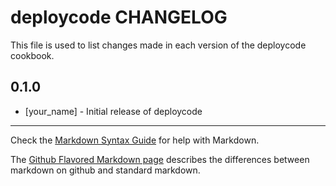 deploycode CHANGELOG
====================

This file is used to list changes made in each version of the deploycode cookbook.

0.1.0
-----
- [your_name] - Initial release of deploycode

- - -
Check the [Markdown Syntax Guide](http://daringfireball.net/projects/markdown/syntax) for help with Markdown.

The [Github Flavored Markdown page](http://github.github.com/github-flavored-markdown/) describes the differences between markdown on github and standard markdown.
